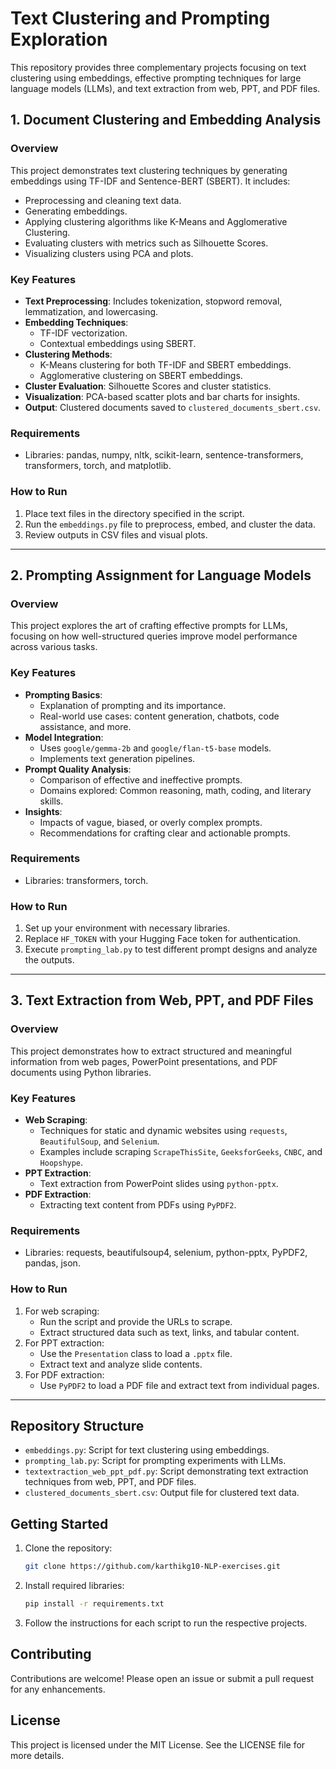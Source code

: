 # Text Clustering and Prompting Exploration

This repository provides three complementary projects focusing on text clustering using embeddings, effective prompting techniques for large language models (LLMs), and text extraction from web, PPT, and PDF files.

## 1. Document Clustering and Embedding Analysis

### Overview
This project demonstrates text clustering techniques by generating embeddings using TF-IDF and Sentence-BERT (SBERT). It includes:
- Preprocessing and cleaning text data.
- Generating embeddings.
- Applying clustering algorithms like K-Means and Agglomerative Clustering.
- Evaluating clusters with metrics such as Silhouette Scores.
- Visualizing clusters using PCA and plots.

### Key Features
- **Text Preprocessing**: Includes tokenization, stopword removal, lemmatization, and lowercasing.
- **Embedding Techniques**:
  - TF-IDF vectorization.
  - Contextual embeddings using SBERT.
- **Clustering Methods**:
  - K-Means clustering for both TF-IDF and SBERT embeddings.
  - Agglomerative clustering on SBERT embeddings.
- **Cluster Evaluation**: Silhouette Scores and cluster statistics.
- **Visualization**: PCA-based scatter plots and bar charts for insights.
- **Output**: Clustered documents saved to `clustered_documents_sbert.csv`.

### Requirements
- Libraries: pandas, numpy, nltk, scikit-learn, sentence-transformers, transformers, torch, and matplotlib.

### How to Run
1. Place text files in the directory specified in the script.
2. Run the `embeddings.py` file to preprocess, embed, and cluster the data.
3. Review outputs in CSV files and visual plots.

---

## 2. Prompting Assignment for Language Models

### Overview
This project explores the art of crafting effective prompts for LLMs, focusing on how well-structured queries improve model performance across various tasks.

### Key Features
- **Prompting Basics**:
  - Explanation of prompting and its importance.
  - Real-world use cases: content generation, chatbots, code assistance, and more.
- **Model Integration**:
  - Uses `google/gemma-2b` and `google/flan-t5-base` models.
  - Implements text generation pipelines.
- **Prompt Quality Analysis**:
  - Comparison of effective and ineffective prompts.
  - Domains explored: Common reasoning, math, coding, and literary skills.
- **Insights**:
  - Impacts of vague, biased, or overly complex prompts.
  - Recommendations for crafting clear and actionable prompts.

### Requirements
- Libraries: transformers, torch.

### How to Run
1. Set up your environment with necessary libraries.
2. Replace `HF_TOKEN` with your Hugging Face token for authentication.
3. Execute `prompting_lab.py` to test different prompt designs and analyze the outputs.

---

## 3. Text Extraction from Web, PPT, and PDF Files

### Overview
This project demonstrates how to extract structured and meaningful information from web pages, PowerPoint presentations, and PDF documents using Python libraries.

### Key Features
- **Web Scraping**:
  - Techniques for static and dynamic websites using `requests`, `BeautifulSoup`, and `Selenium`.
  - Examples include scraping `ScrapeThisSite`, `GeeksforGeeks`, `CNBC`, and `Hoopshype`.
- **PPT Extraction**:
  - Text extraction from PowerPoint slides using `python-pptx`.
- **PDF Extraction**:
  - Extracting text content from PDFs using `PyPDF2`.

### Requirements
- Libraries: requests, beautifulsoup4, selenium, python-pptx, PyPDF2, pandas, json.

### How to Run
1. For web scraping:
   - Run the script and provide the URLs to scrape.
   - Extract structured data such as text, links, and tabular content.
2. For PPT extraction:
   - Use the `Presentation` class to load a `.pptx` file.
   - Extract text and analyze slide contents.
3. For PDF extraction:
   - Use `PyPDF2` to load a PDF file and extract text from individual pages.

---

## Repository Structure
- `embeddings.py`: Script for text clustering using embeddings.
- `prompting_lab.py`: Script for prompting experiments with LLMs.
- `textextraction_web_ppt_pdf.py`: Script demonstrating text extraction techniques from web, PPT, and PDF files.
- `clustered_documents_sbert.csv`: Output file for clustered text data.

## Getting Started
1. Clone the repository:
   ```bash
   git clone https://github.com/karthikg10-NLP-exercises.git
   ```
2. Install required libraries:
   ```bash
   pip install -r requirements.txt
   ```
3. Follow the instructions for each script to run the respective projects.

## Contributing
Contributions are welcome! Please open an issue or submit a pull request for any enhancements.

## License
This project is licensed under the MIT License. See the LICENSE file for more details.
